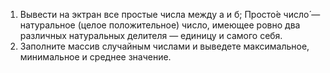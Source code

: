 
1. Вывести на эктран все простые числа между а и б;
   Просто́е число́ — натуральное (целое положительное) число, имеющее ровно два различных натуральных делителя — единицу и самого себя.
2. Заполните массив случайным числами и выведете максимальное, минимальное и среднее значение. 